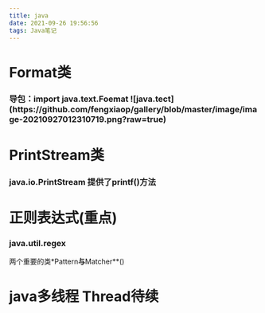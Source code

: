 ```yaml
---
title: java
date: 2021-09-26 19:56:56
tags: Java笔记
---
```


<h1>Format类
<h3>导包：import java.text.Foemat
![java.tect](https://github.com/fengxiaop/gallery/blob/master/image/image-20210927012310719.png?raw=true)



<h1>PrintStream类

### java.io.PrintStream 提供了printf()方法

# 正则表达式(重点)

### java.util.regex

两个重要的类*Pattern**与**Matcher**()

# java多线程 Thread待续
